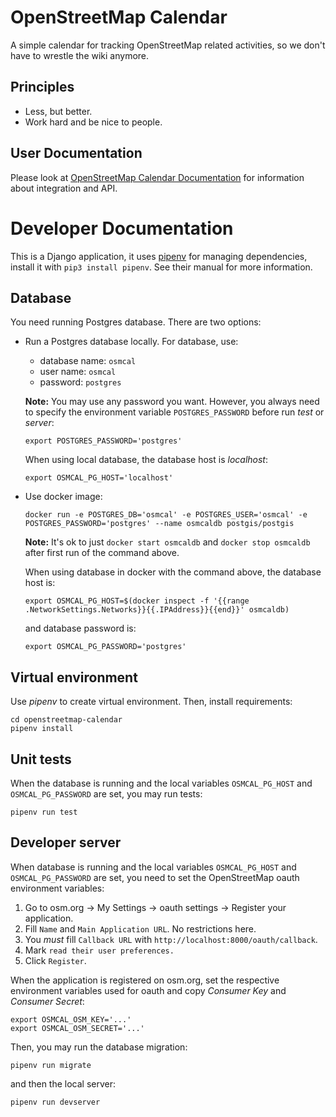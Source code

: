 # OpenStreetMap Calendar

A simple calendar for tracking OpenStreetMap related activities, so we don't have to wrestle the wiki anymore.

## Principles

* Less, but better.
* Work hard and be nice to people.

## User Documentation

Please look at [OpenStreetMap Calendar Documentation](https://osmcal.org/documentation/) for information about integration and API.


# Developer Documentation

This is a Django application, it uses [pipenv](https://pipenv.kennethreitz.org/en/latest/) for managing dependencies, install it with `pip3 install pipenv`. See their manual for more information.

## Database

You need running Postgres database. There are two options:

- Run a Postgres database locally. For database, use:

    - database name: `osmcal`
    - user name: `osmcal`
    - password: `postgres`

    **Note:** You may use any password you want. However, you always need to
    specify the environment variable `POSTGRES_PASSWORD` before run *test* or
    *server*:

    ```
    export POSTGRES_PASSWORD='postgres'
    ```

    When using local database, the database host is *localhost*:

    ```
    export OSMCAL_PG_HOST='localhost'
    ```

- Use docker image:

    ```
    docker run -e POSTGRES_DB='osmcal' -e POSTGRES_USER='osmcal' -e POSTGRES_PASSWORD='postgres' --name osmcaldb postgis/postgis
    ```

    **Note:** It's ok to just `docker start osmcaldb` and `docker stop
    osmcaldb` after first run of the command above.

    When using database in docker with the command above, the database host is:

    ```
    export OSMCAL_PG_HOST=$(docker inspect -f '{{range .NetworkSettings.Networks}}{{.IPAddress}}{{end}}' osmcaldb)
    ```

    and database password is:

    ```
    export OSMCAL_PG_PASSWORD='postgres'
    ```

## Virtual environment

Use *pipenv* to create virtual environment. Then, install requirements:

```
cd openstreetmap-calendar
pipenv install
```

## Unit tests

When the database is running and the local variables `OSMCAL_PG_HOST` and
`OSMCAL_PG_PASSWORD` are set, you may run tests:

```
pipenv run test
```

## Developer server

When database is running and the local variables `OSMCAL_PG_HOST` and
`OSMCAL_PG_PASSWORD` are set, you need to set the OpenStreetMap oauth
environment variables:

1. Go to osm.org -> My Settings -> oauth settings -> Register your application.
2. Fill `Name` and `Main Application URL`. No restrictions here.
3. You *must* fill `Callback URL` with `http://localhost:8000/oauth/callback`.
4. Mark `read their user preferences.`
5. Click `Register`.

When the application is registered on osm.org, set the respective environment variables used for
oauth and copy *Consumer Key* and *Consumer Secret*:

```
export OSMCAL_OSM_KEY='...'
export OSMCAL_OSM_SECRET='...'
```

Then, you may run the database migration:

```
pipenv run migrate
```

and then the local server:

```
pipenv run devserver
```
